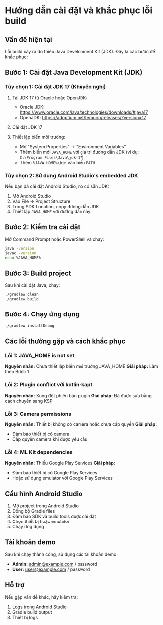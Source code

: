 # Hướng dẫn cài đặt và khắc phục lỗi build

## Vấn đề hiện tại
Lỗi build xảy ra do thiếu Java Development Kit (JDK). Đây là các bước để khắc phục:

## Bước 1: Cài đặt Java Development Kit (JDK)

### Tùy chọn 1: Cài đặt JDK 17 (Khuyến nghị)
1. Tải JDK 17 từ Oracle hoặc OpenJDK:
   - Oracle JDK: https://www.oracle.com/java/technologies/downloads/#java17
   - OpenJDK: https://adoptium.net/temurin/releases/?version=17

2. Cài đặt JDK 17
3. Thiết lập biến môi trường:
   - Mở "System Properties" → "Environment Variables"
   - Thêm biến mới `JAVA_HOME` với giá trị đường dẫn JDK (ví dụ: `C:\Program Files\Java\jdk-17`)
   - Thêm `%JAVA_HOME%\bin` vào biến `PATH`

### Tùy chọn 2: Sử dụng Android Studio's embedded JDK
Nếu bạn đã cài đặt Android Studio, nó có sẵn JDK:
1. Mở Android Studio
2. Vào File → Project Structure
3. Trong SDK Location, copy đường dẫn JDK
4. Thiết lập `JAVA_HOME` với đường dẫn này

## Bước 2: Kiểm tra cài đặt

Mở Command Prompt hoặc PowerShell và chạy:
```bash
java -version
javac -version
echo %JAVA_HOME%
```

## Bước 3: Build project

Sau khi cài đặt Java, chạy:
```bash
./gradlew clean
./gradlew build
```

## Bước 4: Chạy ứng dụng

```bash
./gradlew installDebug
```

## Các lỗi thường gặp và cách khắc phục

### Lỗi 1: JAVA_HOME is not set
**Nguyên nhân:** Chưa thiết lập biến môi trường JAVA_HOME
**Giải pháp:** Làm theo Bước 1

### Lỗi 2: Plugin conflict với kotlin-kapt
**Nguyên nhân:** Xung đột phiên bản plugin
**Giải pháp:** Đã được sửa bằng cách chuyển sang KSP

### Lỗi 3: Camera permissions
**Nguyên nhân:** Thiết bị không có camera hoặc chưa cấp quyền
**Giải pháp:** 
- Đảm bảo thiết bị có camera
- Cấp quyền camera khi được yêu cầu

### Lỗi 4: ML Kit dependencies
**Nguyên nhân:** Thiếu Google Play Services
**Giải pháp:** 
- Đảm bảo thiết bị có Google Play Services
- Hoặc sử dụng emulator với Google Play Services

## Cấu hình Android Studio

1. Mở project trong Android Studio
2. Đồng bộ Gradle files
3. Đảm bảo SDK và build tools được cài đặt
4. Chọn thiết bị hoặc emulator
5. Chạy ứng dụng

## Tài khoản demo

Sau khi chạy thành công, sử dụng các tài khoản demo:

- **Admin:** admin@example.com / password
- **User:** user@example.com / password

## Hỗ trợ

Nếu gặp vấn đề khác, hãy kiểm tra:
1. Logs trong Android Studio
2. Gradle build output
3. Thiết bị logs 